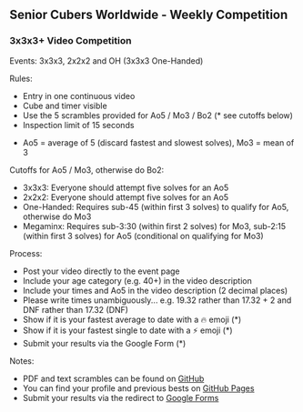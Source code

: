 ## Senior Cubers Worldwide - Weekly Competition

### 3x3x3+ Video Competition

Events: 3x3x3, 2x2x2 and OH (3x3x3 One-Handed)

Rules:
- Entry in one continuous video
- Cube and timer visible
- Use the 5 scrambles provided for Ao5 / Mo3 / Bo2 (* see cutoffs below)
- Inspection limit of 15 seconds

* Ao5 = average of 5 (discard fastest and slowest solves), Mo3 = mean of 3

Cutoffs for Ao5 / Mo3, otherwise do Bo2:
- 3x3x3: Everyone should attempt five solves for an Ao5 
- 2x2x2: Everyone should attempt five solves for an Ao5 
- One-Handed: Requires sub-45 (within first 3 solves) to qualify for Ao5, otherwise do Mo3
- Megaminx: Requires sub-3:30 (within first 2 solves) for Mo3, sub-2:15 (within first 3 solves) for Ao5 (conditional on qualifying for Mo3)

Process:
- Post your video directly to the event page
- Include your age category (e.g. 40+) in the video description
- Include your times and Ao5 in the video description (2 decimal places)
- Please write times unambiguously...
  e.g. 19.32 rather than 17.32 + 2 and DNF rather than 17.32 (DNF)
- Show if it is your fastest average to date with a 🔥 emoji (*)
- Show if it is your fastest single to date with a ⚡ emoji (*)
- Submit your results via the Google Form (*)

Notes:
* PDF and text scrambles can be found on [GitHub](https://github.com/Logiqx/scw-comp/tree/master/docs)
* You can find your profile and previous bests on [GitHub Pages](../results.md)
* Submit your results via the redirect to [Google Forms](../submit.html)



<!-- Global site tag (gtag.js) - Google Analytics -->

<script async src="https://www.googletagmanager.com/gtag/js?id=UA-86348435-3"></script>
<script>window.dataLayer = window.dataLayer || []; function gtag() {dataLayer.push(arguments);} gtag('js', new Date()); gtag('config', 'UA-86348435-3');</script>
